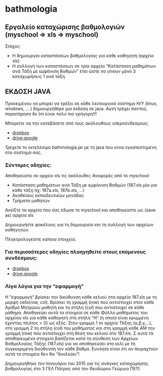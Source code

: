 # bathmologia
## Εργαλείο καταχώρισης βαθμολογιών (myschool => xls => myschool)

Στόχος:
- Η δημιουργία καταστάσεων βαθμολογίας για κάθε καθηγητή (αρχείο xls)
- Η συλλογή των καταστάσεων σε τρία αρχεία “Κατάσταση μαθημάτων ανά Τάξη με εμφάνιση Βαθμών” έτσι ώστε να γίνουν μόνο 3 καταχωρήσεις 1 ανά τάξη

## ΕΚΔΟΣΗ JAVA

   Προκειμένου να μπορεί να τρέξει σε κάθε λειτουργικό σύστημα Η/Υ (linux, windows, ... ) δημιουργήθηκε μια έκδοση σε java. Αυτή τρέχει παντού, παρατήρησα δε ότι είναι πολύ πιο γρήγορη!!!


Μπορείτε να την κατεβάσετε από τους ακόλουθους υπερσύνδεσμους:
- [dropbox](https://www.dropbox.com/s/k1vexiw9ojrdhgz/bathmologia.jar?dl=0)
- [drive.google](https://drive.google.com/file/d/0B2ACFOVDi2ORZjYxRmNCQ2FaOVU/view?usp=sharing)

Τρέχετε το εκτελέσιμο bathmologia.jar με τη java που είναι εγκατεστημένη στο σύστημά σας.

### Σύντομες οδηγίες:
 
Αποθηκεύστε σε αρχείο xls τις ακόλουθες Αναφορές από το myschool:

- Κατάσταση μαθημάτων ανά Τάξη με εμφάνιση Βαθμών (187.xls μία για κάθε τάξη πχ: 187a.xls, 187b.xls, ...)
- Αναθέσεις εκπαιδευτικών μονάδας
- Τμήματα μαθητών

Ανοίξτε τα αρχεία που σας έδωσε το myschool και αποθηκεύστε ως (save as) αρχεία xls

Δημιουργήστε φακέλους  για τη δημιουργία και τη συλλογή των αρχείων καθηγητών.

Πληκτρολογείστε κάποια στοιχεία.

### Για περισσότερες οδηγίες πλοηγηθείτε στους επόμενους συνδέσμους:

- [dropbox](https://www.dropbox.com/s/06ftjwtme9t7v27/ΟΔΗΓΙΕΣ.pdf?dl=0)
- [drive.google](https://drive.google.com/file/d/0B2ACFOVDi2ORNTdaS0pNRXhKUGc/view?usp=sharing)

### Λίγα λόγια για την “εφαρμογή”

   Η “εφαρμογή” βρίσκει την διεύθυνση κάθε κελιού στα αρχεία 187.xls με τη μορφή cells(row, col). Βρίσκει τη γραμμή (row) που αντιστοιχεί στον κάθε Αριθμό Μητρώου μαθητή και τη στήλη (col) που αντιστοιχεί σε κάθε μάθημα. Αποθηκεύει αυτά τα στοιχεία σε κάθε Φύλλο μαθήματος του αρχείου xls για κάθε καθηγητή στη στήλη “H” (η οποία είναι κρυμμένη έχοντας πλάτος = 0) ως εξής. Στην γραμμή 1 το αρχείο Τάξης (α,β,γ,...), στη γραμμή 2 τη στήλη (col) του μαθήματος και στη γραμμή κάθε ΑΜ την γραμμή (row) που αντιστοιχεί στη θέση του κελιού στο 187.xls. Σ αυτά τα αποθηκευμένα στοιχεία βασίζεται κατά τη σύνθεση των Αρχείων Βαθμολογίας Τάξης (187.xls) για να αποθηκεύσει στο κελί με τη συγκεκριμένη διεύθυνση τον κάθε βαθμό. Ευνόητο είναι ότι αν πειραχτούν αυτά τα στοιχεία δεν θα “δουλεύει”!

Δημιουργήθηκε τον Ιανουάριο του 2015 για τις ανάγκες καταχώρησης βαθμολογίας στο 3 ΓΕΛ Πάτρας από τον Θεοδώρου Γεώργιο ΠΕ11.


